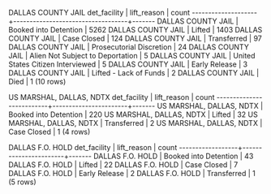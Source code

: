 DALLAS COUNTY JAIL
    det_facility    |            lift_reason            | count
--------------------+-----------------------------------+-------
 DALLAS COUNTY JAIL | Booked into Detention             |  5262
 DALLAS COUNTY JAIL | Lifted                            |  1403
 DALLAS COUNTY JAIL | Case Closed                       |   124
 DALLAS COUNTY JAIL | Transferred                       |    97
 DALLAS COUNTY JAIL | Prosecutorial Discretion          |    24
 DALLAS COUNTY JAIL | Alien Not Subject to Deportation  |     5
 DALLAS COUNTY JAIL | United States Citizen Interviewed |     5
 DALLAS COUNTY JAIL | Early Release                     |     3
 DALLAS COUNTY JAIL | Lifted - Lack of Funds            |     2
 DALLAS COUNTY JAIL | Died                              |     1
(10 rows)


US MARSHAL, DALLAS, NDTX
       det_facility       |      lift_reason      | count
--------------------------+-----------------------+-------
 US MARSHAL, DALLAS, NDTX | Booked into Detention |   220
 US MARSHAL, DALLAS, NDTX | Lifted                |    32
 US MARSHAL, DALLAS, NDTX | Transferred           |     2
 US MARSHAL, DALLAS, NDTX | Case Closed           |     1
(4 rows)




DALLAS F.O. HOLD
   det_facility   |      lift_reason      | count
------------------+-----------------------+-------
 DALLAS F.O. HOLD | Booked into Detention |    43
 DALLAS F.O. HOLD | Lifted                |    22
 DALLAS F.O. HOLD | Case Closed           |     7
 DALLAS F.O. HOLD | Early Release         |     2
 DALLAS F.O. HOLD | Transferred           |     1
(5 rows)
